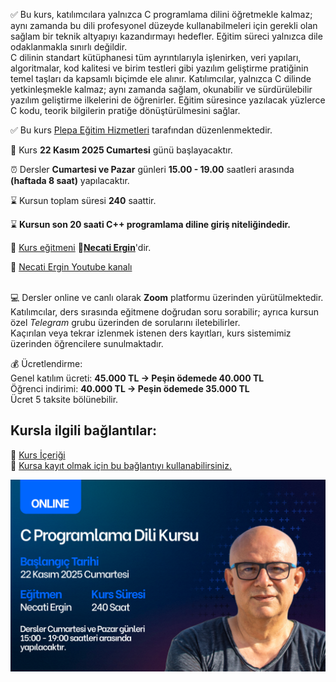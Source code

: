 ✅ Bu kurs, katılımcılara yalnızca C programlama dilini öğretmekle kalmaz; aynı zamanda bu dili profesyonel düzeyde kullanabilmeleri için gerekli olan sağlam bir teknik altyapıyı kazandırmayı hedefler.
Eğitim süreci yalnızca dile odaklanmakla sınırlı değildir. <br>
C dilinin standart kütüphanesi tüm ayrıntılarıyla işlenirken, veri yapıları, algoritmalar, kod kalitesi ve birim testleri gibi yazılım geliştirme pratiğinin temel taşları da kapsamlı biçimde ele alınır.
Katılımcılar, yalnızca C dilinde yetkinleşmekle kalmaz; aynı zamanda sağlam, okunabilir ve sürdürülebilir yazılım geliştirme ilkelerini de öğrenirler.
Eğitim süresince yazılacak yüzlerce C kodu, teorik bilgilerin pratiğe dönüştürülmesini sağlar.

✅ Bu kurs [Plepa Eğitim Hizmetleri](https://plepa.com/) tarafından düzenlenmektedir.<br>

📅 Kurs __22 Kasım 2025 Cumartesi__ günü başlayacaktır.<br>

⏰ Dersler __Cumartesi ve Pazar__ günleri __15.00 - 19.00__ saatleri arasında **(haftada 8 saat)** yapılacaktır.<br>

⌛ Kursun toplam süresi __240__ saattir.<br>

⌛ **Kursun son 20 saati C++ programlama diline giriş niteliğindedir.**<br>

👨 [Kurs eğitmeni](https://github.com/necatiergin/OCAK_2025_CPP_KURSU/blob/main/kurs_egitmeni.md)
**&#128279;[Necati Ergin](https://www.linkedin.com/in/necati-ergin-045768176/)**'dir. <br>

👨 [Necati Ergin Youtube kanalı](https://www.youtube.com/@necatiergin)<br><br>

💻 Dersler online ve canlı olarak **Zoom** platformu üzerinden yürütülmektedir. <br>
Katılımcılar, ders sırasında eğitmene doğrudan soru sorabilir; ayrıca kursun özel _Telegram_ grubu üzerinden de sorularını iletebilirler. <br>
Kaçırılan veya tekrar izlenmek istenen ders kayıtları, kurs sistemimiz üzerinden öğrencilere sunulmaktadır.

💰 Ücretlendirme:<br>
Genel katılım ücreti: **45.000 TL → Peşin ödemede 40.000 TL**<br>
Öğrenci indirimi: **40.000 TL → Peşin ödemede 35.000 TL**<br>
Ücret 5 taksite bölünebilir.

## Kursla ilgili bağlantılar:
&#128279; [Kurs İçeriği](https://github.com/necatiergin/kurs_programlari/blob/main/c_programlama_dili.md)<br>
&#128279; [Kursa kayıt olmak için bu bağlantıyı kullanabilirsiniz.](https://us02web.zoom.us/meeting/register/NMkRcoZoQ5St97N7w0bPuQ) <br>

![kurs tanıtım görseli](https://github.com/necatiergin/KASIM-2025-C-KURSU/blob/main/c_kursu_tanitim_gorseli.png)
